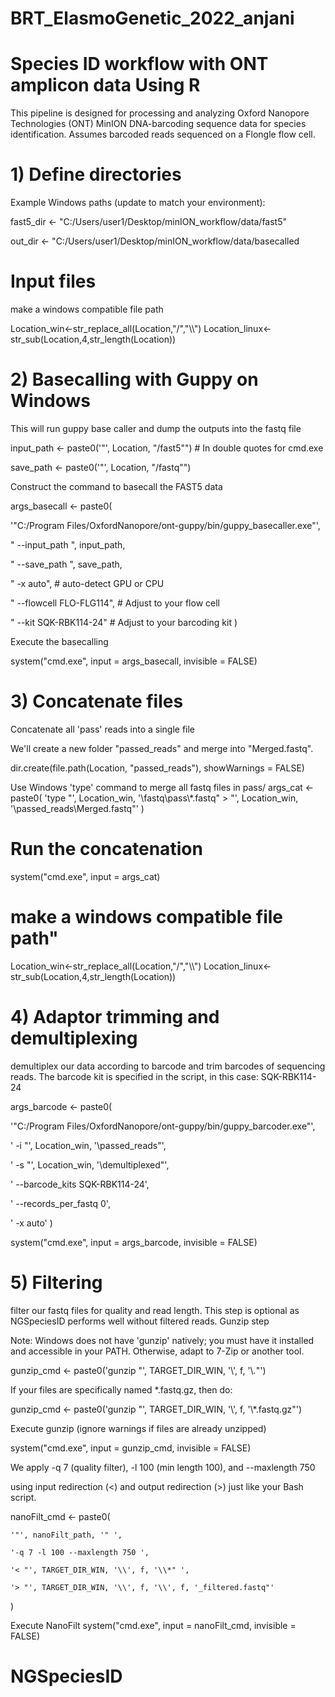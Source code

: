 # BRT_ElasmoGenetic_2022_anjani
# Species ID workflow with ONT amplicon data Using R
This pipeline is designed for processing and analyzing Oxford Nanopore Technologies (ONT) MinION DNA-barcoding sequence data for species identification. Assumes barcoded reads sequenced on a Flongle flow cell.

# 1) Define directories

 Example Windows paths (update to match your environment):
 
fast5_dir  <- "C:/Users/user1/Desktop/minION_workflow/data/fast5"

out_dir    <- "C:/Users/user1/Desktop/minION_workflow/data/basecalled

# Input files
make a windows compatible file path

Location_win<-str_replace_all(Location,"/","\\\\")
Location_linux<-str_sub(Location,4,str_length(Location))

# 2) Basecalling with Guppy on Windows

This will run guppy base caller and dump the outputs into the fastq file

input_path <- paste0('"', Location, "/fast5\"")  # In double quotes for cmd.exe

save_path  <- paste0('"', Location, "/fastq\"")

Construct the command to basecall the FAST5 data

args_basecall <- paste0(

  '"C:/Program Files/OxfordNanopore/ont-guppy/bin/guppy_basecaller.exe"',
  
  " --input_path ", input_path,
  
  " --save_path ", save_path,
  
  " -x auto",                   # auto-detect GPU or CPU
  
  " --flowcell FLO-FLG114",     # Adjust to your flow cell
  
  " --kit SQK-RBK114-24"        # Adjust to your barcoding kit
)

Execute the basecalling

system("cmd.exe", input = args_basecall, invisible = FALSE)

# 3) Concatenate files

Concatenate all 'pass' reads into a single file

We'll create a new folder "passed_reads" and merge into "Merged.fastq".

dir.create(file.path(Location, "passed_reads"), showWarnings = FALSE)

Use Windows 'type' command to merge all fastq files in pass/
args_cat <- paste0(
  'type "', Location_win, '\\fastq\\pass\\*.fastq" > "',
  Location_win, '\\passed_reads\\Merged.fastq"'
)

# Run the concatenation
system("cmd.exe", input = args_cat)

# make a windows compatible file path"
Location_win<-str_replace_all(Location,"/","\\\\")
Location_linux<-str_sub(Location,4,str_length(Location))


# 4) Adaptor trimming and demultiplexing
demultiplex our data according to barcode and trim barcodes of sequencing reads. The barcode kit is specified in the script, in this case: SQK-RBK114-24

args_barcode <- paste0(

  '"C:/Program Files/OxfordNanopore/ont-guppy/bin/guppy_barcoder.exe"',
  
  ' -i "', Location_win, '\\passed_reads"',
  
  ' -s "', Location_win, '\\demultiplexed"',
  
  ' --barcode_kits SQK-RBK114-24',
  
  ' --records_per_fastq 0',
  
  ' -x auto'
)

system("cmd.exe", input = args_barcode, invisible = FALSE)


# 5) Filtering

filter our fastq files for quality and read length. This step is optional as NGSpeciesID performs well without filtered reads.
Gunzip step

  Note: Windows does not have 'gunzip' natively; you must have it installed  and accessible in your PATH. Otherwise, adapt to 7-Zip or another tool.
  
   gunzip_cmd <- paste0('gunzip "', TARGET_DIR_WIN, '\\', f, '\\*.*"')
   
  If your files are specifically named *.fastq.gz, then do:
  
  gunzip_cmd <- paste0('gunzip "', TARGET_DIR_WIN, '\\', f, '\\*.fastq.gz"')

  Execute gunzip (ignore warnings if files are already unzipped)
  
  system("cmd.exe", input = gunzip_cmd, invisible = FALSE)

  We apply -q 7 (quality filter), -l 100 (min length 100), and --maxlength 750
  
  using input redirection (<) and output redirection (>) just like your Bash script.
  
  nanoFilt_cmd <- paste0(
  
    '"', nanoFilt_path, '" ', 
    
    '-q 7 -l 100 --maxlength 750 ',
    
    '< "', TARGET_DIR_WIN, '\\', f, '\\*" ',
    
    '> "', TARGET_DIR_WIN, '\\', f, '\\', f, '_filtered.fastq"'
  )

  Execute NanoFilt
  system("cmd.exe", input = nanoFilt_cmd, invisible = FALSE)


# NGSpeciesID
